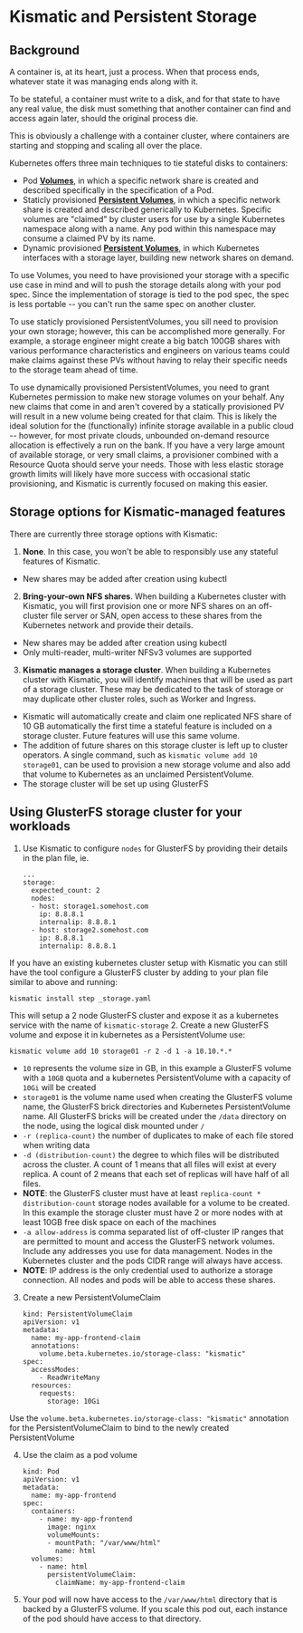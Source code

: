# Kismatic and Persistent Storage

## Background

A container is, at its heart, just a process. When that process ends, whatever state it was managing ends along with it.

To be stateful, a container must write to a disk, and for that state to have any real value, the disk must something that another container can find and access again later, should the original process die.

This is obviously a challenge with a container cluster, where containers are starting and stopping and scaling all over the place.

Kubernetes offers three main techniques to tie stateful disks to containers:

* Pod **[Volumes](http://kubernetes.io/docs/user-guide/volumes/)**, in which a specific network share is created and described specifically in the specification of a Pod.
* Staticly provisioned **[Persistent Volumes](http://kubernetes.io/docs/user-guide/persistent-volumes/)**, in which a specific network share is created and described generically to Kubernetes. Specific volumes are "claimed" by cluster users for use by a single Kubernetes namespace along with a name. Any pod within this namespace may consume a claimed PV by its name.
* Dynamic provisioned **[Persistent Volumes](http://kubernetes.io/docs/user-guide/persistent-volumes/)**, in which Kubernetes interfaces with a storage layer, building new network shares on demand.

To use Volumes, you need to have provisioned your storage with a specific use case in mind and will to push the storage details along with your pod spec. Since the implementation of storage is tied to the pod spec, the spec is less portable -- you can't run the same spec on another cluster.

To use staticly provisioned PersistentVolumes, you sill need to provision your own storage; however, this can be accomplished more generally. For example, a storage engineer might create a big batch 100GB shares with various performance characteristics and engineers on various teams could make claims against these PVs without having to relay their specific needs to the storage team ahead of time.

To use dynamically provisioned PersistentVolumes, you need to grant Kubernetes permission to make new storage volumes on your behalf. Any new claims that come in and aren't covered by a statically provisioned PV will result in a new volume being created for that claim. This is likely the ideal solution for the (functionally) infinite storage available in a public cloud -- however, for most private clouds, unbounded on-demand resource allocation is effectively a run on the bank. If you have a very large amount of available storage, or very small claims, a provisioner combined with a Resource Quota should serve your needs. Those with less elastic storage growth limits will likely have more success with occasional static provisioning, and Kismatic is currently focused on making this easier.

## Storage options for Kismatic-managed features

There are currently three storage options with Kismatic:

1. **None**. In this case, you won't be able to responsibly use any stateful features of Kismatic.
  * New shares may be added after creation using kubectl
2. **Bring-your-own NFS shares**. When building a Kubernetes cluster with Kismatic, you will first provision one or more NFS shares on an off-cluster file server or SAN, open access to these shares from the Kubernetes network and provide their details.
  * New shares may be added after creation using kubectl
  * Only multi-reader, multi-writer NFSv3 volumes are supported
3. **Kismatic manages a storage cluster**. When building a Kubernetes cluster with Kismatic, you will identify machines that will be used as part of a storage cluster. These may be dedicated to the task of storage or may duplicate other cluster roles, such as Worker and Ingress.
  * Kismatic will automatically create and claim one replicated NFS share of 10 GB automatically the first time a stateful feature is included on a storage cluster. Future features will use this same volume.
  * The addition of future shares on this storage cluster is left up to cluster operators. A single command, such as `kismatic volume add 10 storage01`, can be used to provision a new storage volume and also add that volume to Kubernetes as an unclaimed PersistentVolume.
  * The storage cluster will be set up using GlusterFS

## Using GlusterFS storage cluster for your workloads

1. Use Kismatic to configure `nodes` for GlusterFS by providing their details in the plan file, ie.
   ```
   ...
   storage:
     expected_count: 2
     nodes:
     - host: storage1.somehost.com
       ip: 8.8.8.1
       internalip: 8.8.8.1
     - host: storage2.somehost.com
       ip: 8.8.8.1
       internalip: 8.8.8.1
   ```

 If you have an existing kubernetes cluster setup with Kismatic you can still have the tool configure a GlusterFS cluster by adding to your plan file similar to above and running:
   ```
   kismatic install step _storage.yaml
   ```

 This will setup a 2 node GlusterFS cluster and expose it as a kubernetes service with the name of `kismatic-storage`
2. Create a new GlusterFS volume and expose it in kubernetes as a PersistentVolume use:
   ```
   kismatic volume add 10 storage01 -r 2 -d 1 -a 10.10.*.*
   ```

  * `10` represents the volume size in GB, in this example a GlusterFS volume with a `10GB` quota and a kubernetes PersistentVolume with a capacity of `10Gi` will be created
  * `storage01` is the volume name used when creating the GlusterFS volume name, the GlusterFS brick directories and Kubernetes PersistentVolume name. All GlusterFS bricks will be created under the `/data` directory on the node, using the logical disk mounted under `/`
  * `-r (replica-count)` the number of duplicates to make of each file stored when writing data
  * `-d (distribution-count)` the degree to which files will be distributed across the cluster. A count of 1 means that all files will exist at every replica. A count of 2 means that each set of replicas will have half of all files.
  * **NOTE**: the GlusterFS cluster must have at least `replica-count * distribution-count` storage nodes available for a volume to be created. In this example the storage cluster must have 2 or more nodes with at least 10GB free disk space on each of the machines
  * `-a allow-address` is comma separated list of off-cluster IP ranges that are permitted to mount and access the GlusterFS network volumes. Include any addresses you use for data management. Nodes in the Kubernetes cluster and the pods CIDR range will always have access.
  * **NOTE**: IP address is the only credential used to authorize a storage connection. All nodes and pods will be able to access these shares.
3. Create a new PersistentVolumeClaim
   ```
   kind: PersistentVolumeClaim
   apiVersion: v1
   metadata:
     name: my-app-frontend-claim
     annotations:
       volume.beta.kubernetes.io/storage-class: "kismatic"
   spec:
     accessModes:
       - ReadWriteMany
     resources:
       requests:
         storage: 10Gi
   ```

 Use the `volume.beta.kubernetes.io/storage-class: "kismatic"` annotation for the PersistentVolumeClaim to bind to the newly created PersistentVolume

4. Use the claim as a pod volume
   ```
   kind: Pod
   apiVersion: v1
   metadata:
     name: my-app-frontend
   spec:
     containers:
       - name: my-app-frontend
         image: nginx
         volumeMounts:
         - mountPath: "/var/www/html"
           name: html
     volumes:
       - name: html
         persistentVolumeClaim:
           claimName: my-app-frontend-claim
   ```

5. Your pod will now have access to the `/var/www/html` directory that is backed by a GlusterFS volume. If you scale this pod out, each instance of the pod should have access to that directory.
